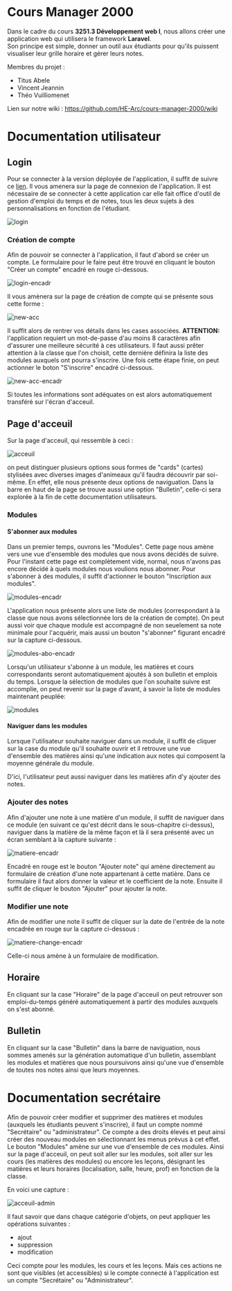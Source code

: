 # Cours Manager 2000

Dans le cadre du cours <b>3251.3 Développement web I</b>, nous allons créer une application web qui utilisera le framework <b>Laravel</b>.<br>
Son principe est simple, donner un outil aux étudiants pour qu'ils puissent visualiser leur grille horaire et gérer leurs notes.

Membres du projet :
 - Titus Abele
 - Vincent Jeannin
 - Théo Vuilliomenet
 
Lien sur notre wiki : https://github.com/HE-Arc/cours-manager-2000/wiki

# Documentation utilisateur

## Login

Pour se connecter à la version déployée de l'application, il suffit de suivre ce [lien](https://coursmanager2000.k8s.ing.he-arc.ch/). Il vous amenera sur la page de connexion de l'application. Il est nécessaire de se connecter à cette application car elle fait office d'outil de gestion d'emploi du temps et de notes, tous les deux sujets à des personnalisations en fonction de l'étudiant.

![login](https://user-images.githubusercontent.com/114073517/208655333-f6c560e8-f45d-44ff-9d13-0f09b56b705b.png)

### Création de compte

Afin de pouvoir se connecter à l'application, il faut d'abord se créer un compte. Le formulaire pour le faire peut être trouvé en cliquant le bouton "Créer un compte" encadré en rouge ci-dessous.

![login-encadr](https://user-images.githubusercontent.com/114073517/208655636-a4d9064d-e21b-4f33-8e35-8249ca5262dc.png)


Il vous amènera sur la page de création de compte qui se présente sous cette forme :

![new-acc](https://user-images.githubusercontent.com/114073517/208655688-4067dcfb-9289-45f2-bf4c-635b924a52b2.png)

Il suffit alors de rentrer vos détails dans les cases associées. **ATTENTION:** l'application requiert un mot-de-passe d'au moins 8 caractères afin d'assurer une meilleure sécurité à ces utilisateurs. Il faut aussi prêter attention à la classe que l'on choisit, cette dernière définira la liste des modules auxquels ont pourra s'inscrire. Une fois cette étape finie, on peut actionner le boton "S'inscrire" encadré ci-dessous.

![new-acc-encadr](https://user-images.githubusercontent.com/114073517/208655854-b9c6af39-9a18-4368-a006-3ee4f067cfa7.png)

Si toutes les informations sont adéquates on est alors automatiquement transféré sur l'écran d'acceuil.

## Page d'acceuil

Sur la page d'acceuil, qui ressemble à ceci :

![acceuil](https://user-images.githubusercontent.com/114073517/208656083-0538bf72-a066-4284-9feb-a2f9d9f7b51f.png)

on peut distinguer plusieurs options sous formes de "cards" (cartes) stylisées avec diverses images d'animeaux qu'il faudra découvrir par soi-même. En effet, elle nous présente deux options de naviguation. Dans la barre en haut de la page se trouve aussi une option "Bulletin", celle-ci sera explorée à la fin de cette documentation utilisateurs.

### Modules

#### S'abonner aux modules

Dans un premier temps, ouvrons les "Modules". Cette page nous amène vers une vue d'ensemble des modules que nous avons décidés de suivre. Pour l'instant cette page est complètement vide, normal, nous n'avons pas encore décidé à quels modules nous voulions nous abonner. Pour s'abonner à des modules, il suffit d'actionner le bouton "Inscription aux modules".

![modules-encadr](https://user-images.githubusercontent.com/114073517/208656202-fb428f52-0396-4154-a71f-52c3076bc181.png)


L'application nous présente alors une liste de modules (correspondant à la classe que nous avons sélectionnée lors de la création de compte). On peut aussi voir que chaque module est accompagné de non seuelement sa note minimale pour l'acquérir, mais aussi un bouton "s'abonner" figurant encadré sur la capture ci-dessous.

![modules-abo-encadr](https://user-images.githubusercontent.com/114073517/208656286-831de73c-3c5f-4b68-b796-5929bd3faa52.png)

Lorsqu'un utilisateur s'abonne à un module, les matières et cours correspondants seront automatiquement ajoutés à son bulletin et emplois du temps. Lorsque la sélection de modules que l'on souhaite suivre est accomplie, on peut revenir sur la page d'avant, à savoir la liste de modules maintenant peuplée:

![modules](https://user-images.githubusercontent.com/114073517/208656349-29a2250f-91ed-4001-a7e5-1321a807da7e.png)


#### Naviguer dans les modules

Lorsque l'utilisateur souhaite naviguer dans un module, il suffit de cliquer sur la case du module qu'il souhaite ouvrir et il retrouve une vue d'ensemble des matières ainsi qu'une indication aux notes qui composent la moyenne générale du module.

D'ici, l'utilisateur peut aussi naviguer dans les matières afin d'y ajouter des notes.

### Ajouter des notes

Afin d'ajouter une note à une matière d'un module, il suffit de naviguer dans ce module (en suivant ce qu'est décrit dans le sous-chapitre ci-dessus), naviguer dans la matière de la même façon et là il sera présenté avec un écran semblant à la capture suivante :

![matiere-encadr](https://user-images.githubusercontent.com/114073517/208656474-29d70ec3-c0a8-41ff-81d7-12329b87b40a.png)

Encadré en rouge est le bouton "Ajouter note" qui amène directement au formulaire de création d'une note appartenant à cette matière. Dans ce formulaire il faut alors donner la valeur et le coefficient de la note. Ensuite il suffit de cliquer le bouton "Ajouter" pour ajouter la note.

### Modifier une note

Afin de modifier une note il suffit de cliquer sur la date de l'entrée de la note encadrée en rouge sur la capture ci-dessous :

![matiere-change-encadr](https://user-images.githubusercontent.com/114073517/208656540-2ab6b072-3060-4c79-bb85-a3e30a1bc250.png)

Celle-ci nous amène à un formulaire de modification.

## Horaire

En cliquant sur la case "Horaire" de la page d'acceuil on peut retrouver son emploi-du-temps généré automatiquement à partir des modules auxquels on s'est abonné.

## Bulletin

En cliquant sur la case "Bulletin" dans la barre de naviguation, nous sommes amenés sur la génération automatique d'un bulletin, assemblant les modules et matières que nous poursuivons ainsi qu'une vue d'ensemble de toutes nos notes ainsi que leurs moyennes.

# Documentation secrétaire

Afin de pouvoir créer modifier et supprimer des matières et modules (auxquels les étudiants peuvent s'inscrire), il faut un compte nommé "Secrétaire" ou "administrateur". Ce compte a des droits élevés et peut ainsi créer des nouveau modules en sélectionnant les menus prévus à cet effet. Le bouton "Modules" amène sur une vue d'ensemble de ces modules. Ainsi sur la page d'acceuil, on peut soit aller sur les modules, soit aller sur les cours (les matières des modules) ou encore les leçons, désignant les matières et leurs horaires (localisation, salle, heure, prof) en fonction de la classe.

En voici une capture :

![acceuil-admin](https://user-images.githubusercontent.com/114073517/208656585-599fad2c-4212-47da-8c45-746ae215dcaf.png)

Il faut savoir que dans chaque catégorie d'objets, on peut appliquer les opérations suivantes :

- ajout
- suppression
- modification

Ceci compte pour les modules, les cours et les leçons. Mais ces actions ne sont que visibles (et accessibles) si le compte connecté à l'application est un compte "Secrétaire" ou "Administrateur".
